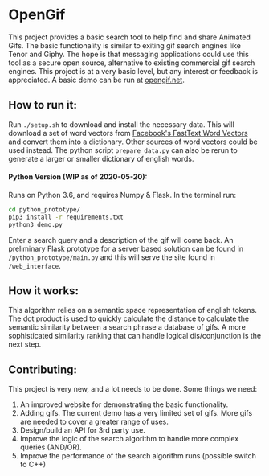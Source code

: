 # OpenGif
This project provides a basic search tool to help find and share Animated Gifs.
The basic functionality is similar to exiting gif search engines like Tenor and Giphy. The hope is that messaging applications could use this tool as a secure open source, alternative to existing commercial gif search engines. This project is at a very basic level, but any interest or feedback is appreciated.
A basic demo can be run at [opengif.net](www.opengif.net).

## How to run it:
Run `./setup.sh` to download and install the necessary data. This will download a set of word vectors from
[Facebook's FastText Word Vectors](https://fasttext.cc/docs/en/english-vectors.html) and convert them into a dictionary. Other sources of word vectors could be used instead. The python script `prepare_data.py` can also be rerun to generate a larger or smaller dictionary of english words.

#### Python Version (WIP as of 2020-05-20):
Runs on Python 3.6, and requires Numpy & Flask.
In the terminal run:
```bash
cd python_prototype/
pip3 install -r requirements.txt
python3 demo.py
```
Enter a search query and a description of the gif will come back.
An preliminary Flask prototype for a server based solution can be found in `/python_prototype/main.py` and this will serve the site found in `/web_interface`.

## How it works:
This algorithm relies on a semantic space representation of english tokens. The dot product is used to quickly calculate the distance  to calculate the semantic similarity between a search phrase a database of gifs. A more sophisticated similarity ranking that can handle logical dis/conjunction is the next step.

## Contributing:
This project is very new, and a lot needs to be done. Some things we need:

1. An improved website for demonstrating the basic functionality.
2. Adding gifs. The current demo has a very limited set of gifs. More gifs are needed to cover a greater range of uses.
3. Design/build an API for 3rd party use.
4. Improve the logic of the search algorithm to handle more complex queries (AND/OR).
5. Improve the performance of the search algorithm runs (possible switch to C++)
